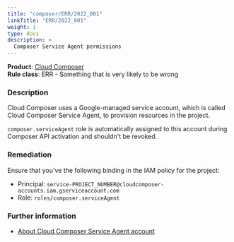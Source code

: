 ```yaml
---
title: "composer/ERR/2022_001"
linkTitle: "ERR/2022_001"
weight: 1
type: docs
description: >
  Composer Service Agent permissions
---
```


**Product**: [Cloud Composer](https://cloud.google.com/composer)\
**Rule class**: ERR - Something that is very likely to be wrong

### Description

Cloud Composer uses a Google-managed service account, which is called Cloud
Composer Service Agent, to provision resources in the project.

`composer.serviceAgent` role is automatically assigned to this account during
Composer API activation and shouldn't be revoked.

### Remediation

Ensure that you've the following binding in the IAM policy for the project:

- Principal: `service-PROJECT_NUMBER@cloudcomposer-accounts.iam.gserviceaccount.com`
- Role: `roles/composer.serviceAgent`

### Further information

- [About Cloud Composer Service Agent account](https://cloud.google.com/composer/docs/how-to/access-control#about-composer-sa)
